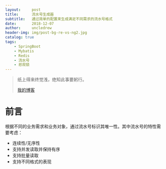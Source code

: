 ```yaml
---
layout:     post
title:      流水号生成器
subtitle:   通过简单的配置来生成满足不同需求的流水号格式
date:       2018-12-07
author:     uncledrew
header-img: img/post-bg-re-vs-ng2.jpg
catalog: true
tags:
    - SpringBoot
    - Mybatis
    - Redis
    - 流水号
    - 悲观锁
---
```


> 纸上得来终觉浅，绝知此事要躬行。
>
> [我的博客](http://uncledrew.405go.cn/)


# 前言
根据不同的业务需求和业务对象，通过流水号标识其唯一性。其中流水号的特性需要考虑：
- 连续性/无序性
- 支持并发读取并保持有序
- 支持批量读取
- 支持不同格式的表现


